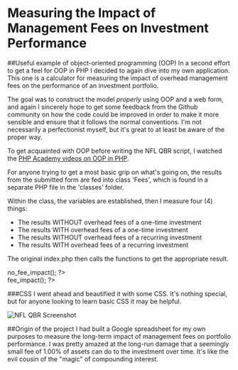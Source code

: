 # Measuring the Impact of Management Fees on Investment Performance

##Useful example of object-oriented programming (OOP)
In a second effort to get a feel for OOP in PHP I decided to again dive into my own application.  This one is a calculator for measuring the impact of overhead management fees on the performance of an investment portfolio.

The goal was to construct the model _properly_ using OOP and a web form, and again I sincerely hope to get some feedback from the Github community on how the code could be improved in order to make it more sensible and ensure that it follows the normal conventions.  I'm not necessarily a perfectionist myself, but it's great to at least be aware of the proper way.

To get acquainted with OOP before writing the NFL QBR script, I watched the [PHP Academy videos on OOP in PHP](http://www.youtube.com/watch?v=hzeh0cDATpA&list=EC5B130A55CD98BA59&feature=plcp).

For anyone trying to get a most basic grip on what's going on, the results from the submitted form are fed into class 'Fees', which is found in a separate PHP file in the 'classes' folder.

Within the class, the variables are established, then I measure four (4) things:
- The results WITHOUT overhead fees of a one-time investment
- The results WITH overhead fees of a one-time investment
- The results WITHOUT overhead fees of a recurring investment
- The results WITH overhead fees of a recurring investment

The original index.php then calls the functions to get the appropriate result.

<div class="impact-result"><?php echo $hero_stats->no_fee_impact(); ?></div>
<div class="impact-result"><?php echo $hero_stats->fee_impact(); ?></div>

###CSS
I went ahead and beautified it with some CSS.  It's nothing special, but for anyone looking to learn basic CSS it may be helpful.

![NFL QBR Screenshot](NFL_QB_Rating/blob/master/images/nfl_qbr_screenshot.png?raw=true "NFL QBR Application with PHP using OOP")

##Origin of the project
I had built a Google spreadsheet for my own purposes to measure the long-term impact of management fees on portfolio performance.  I was pretty amazed at the long-run damage that a seemingly small fee of 1.00% of assets can do to the investment over time.  It's like the evil cousin of the "magic" of compounding interest.